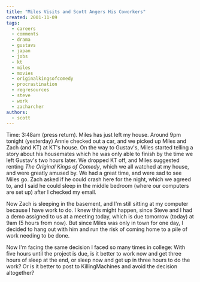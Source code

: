 ```yaml
---
title: "Miles Visits and Scott Angers His Coworkers"
created: 2001-11-09
tags:
  - careers
  - comments
  - drama
  - gustavs
  - japan
  - jobs
  - kt
  - miles
  - movies
  - originalkingsofcomedy
  - procrastination
  - regresources
  - steve
  - work
  - zacharcher
authors:
  - scott
---
```


Time: 3:48am (press return). Miles has just left my house. Around 9pm tonight (yesterday) Annie checked out a car, and we picked up Miles and Zach (and KT) at KT's house. On the way to Gustav's, Miles started telling a story about his housemates which he was only able to finish by the time we left Gustav's two hours later. We dropped KT off, and Miles suggested renting _The Original Kings of Comedy_, which we all watched at my house, and were greatly amused by. We had a great time, and were sad to see Miles go. Zach asked if he could crash here for the night, which we agreed to, and I said he could sleep in the middle bedroom (where our computers are set up) after I checked my email.

Now Zach is sleeping in the basement, and I'm still sitting at my computer because I have work to do. I knew this might happen, since Steve and I had a demo assigned to us at a meeting today, which is due tomorrow (today) at 9am (5 hours from now). But since Miles was only in town for one day, I decided to hang out with him and run the risk of coming home to a pile of work needing to be done.

Now I'm facing the same decision I faced so many times in college: With five hours until the project is due, is it better to work now and get three hours of sleep at the end, or sleep now and get up in three hours to do the work? Or is it better to post to KillingMachines and avoid the decision altogether?
